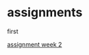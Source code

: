 # assignments
first

[assignment week 2](https://github.com/wardstolk/assignments/blob/master/Assignment_week_2%20(1).ipynb)
